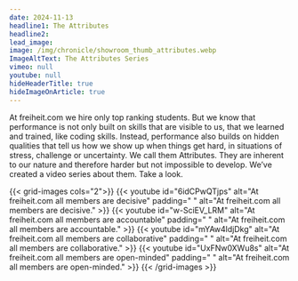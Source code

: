 ```yaml
---
date: 2024-11-13
headline1: The Attributes
headline2:
lead_image:
image: /img/chronicle/showroom_thumb_attributes.webp
ImageAltText: The Attributes Series
vimeo: null
youtube: null
hideHeaderTitle: true
hideImageOnArticle: true
---
```


At freiheit.com we hire only top ranking students. But we know that performance is not only built on skills that are visible to us, that we learned and trained, like coding skills. Instead, performance also builds on hidden qualities that tell us how we show up when things get hard, in situations of stress, challenge or uncertainty. We call them Attributes. They are inherent to our nature and therefore harder but not impossible to develop. We’ve created a video series about them. Take a look.

{{< grid-images cols="2">}}
    {{< youtube id="6idCPwQTjps" alt="At freiheit.com all members are decisive" padding=" " alt="At freiheit.com all members are decisive." >}}
    {{< youtube id="w-SciEV_LRM" alt="At freiheit.com all members are accountable" padding=" " alt="At freiheit.com all members are accountable." >}}
    {{< youtube id="mYAw4ldjDkg" alt="At freiheit.com all members are collaborative" padding=" " alt="At freiheit.com all members are collaborative." >}}
    {{< youtube id="UxFNw0XWu8s" alt="At freiheit.com all members are open-minded" padding=" " alt="At freiheit.com all members are open-minded." >}}
{{< /grid-images >}}
